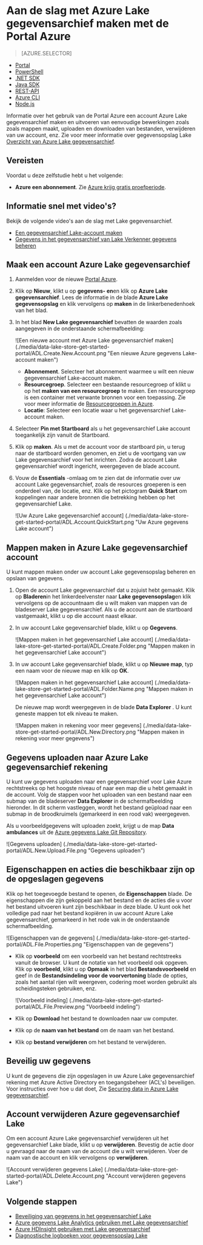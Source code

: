 <properties 
   pageTitle="Aan de slag met het gegevensarchief Lake | Azure" 
   description="De portal te gebruiken voor het maken van een gegevensarchief Lake account en eenvoudige bewerkingen uitvoeren in het gegevensarchief Lake" 
   services="data-lake-store" 
   documentationCenter="" 
   authors="nitinme" 
   manager="jhubbard" 
   editor="cgronlun"/>
 
<tags
   ms.service="data-lake-store"
   ms.devlang="na"
   ms.topic="hero-article"
   ms.tgt_pltfrm="na"
   ms.workload="big-data" 
   ms.date="09/13/2016"
   ms.author="nitinme"/>

# <a name="get-started-with-azure-data-lake-store-using-the-azure-portal"></a>Aan de slag met Azure Lake gegevensarchief maken met de Portal Azure

> [AZURE.SELECTOR]
- [Portal](data-lake-store-get-started-portal.md)
- [PowerShell](data-lake-store-get-started-powershell.md)
- [.NET SDK](data-lake-store-get-started-net-sdk.md)
- [Java SDK](data-lake-store-get-started-java-sdk.md)
- [REST-API](data-lake-store-get-started-rest-api.md)
- [Azure CLI](data-lake-store-get-started-cli.md)
- [Node.js](data-lake-store-manage-use-nodejs.md)

Informatie over het gebruik van de Portal Azure een account Azure Lake gegevensarchief maken en uitvoeren van eenvoudige bewerkingen zoals zoals mappen maakt, uploaden en downloaden van bestanden, verwijderen van uw account, enz. Zie voor meer informatie over gegevensopslag Lake [Overzicht van Azure Lake gegevensarchief](data-lake-store-overview.md).

## <a name="prerequisites"></a>Vereisten

Voordat u deze zelfstudie hebt u het volgende:

- **Azure een abonnement**. Zie [Azure krijg gratis proefperiode](https://azure.microsoft.com/pricing/free-trial/).

## <a name="do-you-learn-fast-with-videos"></a>Informatie snel met video's?

Bekijk de volgende video's aan de slag met Lake gegevensarchief.

* [Een gegevensarchief Lake-account maken](https://mix.office.com/watch/1k1cycy4l4gen)
* [Gegevens in het gegevensarchief van Lake Verkenner gegevens beheren](https://mix.office.com/watch/icletrxrh6pc)

## <a name="create-an-azure-data-lake-store-account"></a>Maak een account Azure Lake gegevensarchief

1. Aanmelden voor de nieuwe [Portal Azure](https://portal.azure.com).

2. Klik op **Nieuw**, klikt u op **gegevens- en**en klik op **Azure Lake gegevensarchief**. Lees de informatie in de blade **Azure Lake gegevensopslag** en klik vervolgens op **maken** in de linkerbenedenhoek van het blad.

3. In het blad **New Lake gegevensarchief** bevatten de waarden zoals aangegeven in de onderstaande schermafbeelding:

    ![Een nieuwe account met Azure Lake gegevensarchief maken] (./media/data-lake-store-get-started-portal/ADL.Create.New.Account.png "Een nieuwe Azure gegevens Lake-account maken")

    - **Abonnement**. Selecteer het abonnement waarmee u wilt een nieuw gegevensarchief Lake-account maken.
    - **Resourcegroep**. Selecteer een bestaande resourcegroep of klikt u op het **maken van een resourcegroep** te maken. Een resourcegroep is een container met verwante bronnen voor een toepassing. Zie voor meer informatie de [Resourcegroepen in Azure](azure-resource-manager/resource-group-overview.md#resource-groups).
    - **Locatie**: Selecteer een locatie waar u het gegevensarchief Lake-account maken.

4. Selecteer **Pin met Startboard** als u het gegevensarchief Lake account toegankelijk zijn vanuit de Startboard.

5. Klik op **maken**. Als u met de account voor de startboard pin, u terug naar de startboard worden genomen, en ziet u de voortgang van uw Lake gegevensarchief voor het inrichten. Zodra de account Lake gegevensarchief wordt ingericht, weergegeven de blade account.

6. Vouw de **Essentials** -omlaag om te zien dat de informatie over uw account Lake gegevensarchief, zoals de resources groeperen is een onderdeel van, de locatie, enz. Klik op het pictogram **Quick Start** om koppelingen naar andere bronnen die betrekking hebben op het gegevensarchief Lake.

    ![Uw Azure Lake gegevensarchief account] (./media/data-lake-store-get-started-portal/ADL.Account.QuickStart.png "Uw Azure gegevens Lake account")

## <a name="createfolder"></a>Mappen maken in Azure Lake gegevensarchief account

U kunt mappen maken onder uw account Lake gegevensopslag beheren en opslaan van gegevens.

1. Open de account Lake gegevensarchief dat u zojuist hebt gemaakt. Klik op **Bladeren**in het linkerdeelvenster naar **Lake gegevensopslag**en klik vervolgens op de accountnaam die u wilt maken van mappen van de bladeserver Lake gegevensarchief. Als u de account aan de startboard vastgemaakt, klikt u op die account naast elkaar.

2. In uw account Lake gegevensarchief blade, klikt u op **Gegevens**.

    ![Mappen maken in het gegevensarchief Lake account] (./media/data-lake-store-get-started-portal/ADL.Create.Folder.png "Mappen maken in het gegevensarchief Lake account")

3. In uw account Lake gegevensarchief blade, klikt u op **Nieuwe map**, typ een naam voor de nieuwe map en klik op **OK**.
    
    ![Mappen maken in het gegevensarchief Lake account] (./media/data-lake-store-get-started-portal/ADL.Folder.Name.png "Mappen maken in het gegevensarchief Lake account")
    
    De nieuwe map wordt weergegeven in de blade **Data Explorer** . U kunt geneste mappen tot elk niveau te maken.

    ![Mappen maken in rekening voor meer gegevens] (./media/data-lake-store-get-started-portal/ADL.New.Directory.png "Mappen maken in rekening voor meer gegevens")


## <a name="uploaddata"></a>Gegevens uploaden naar Azure Lake gegevensarchief rekening

U kunt uw gegevens uploaden naar een gegevensarchief voor Lake Azure rechtstreeks op het hoogste niveau of naar een map die u hebt gemaakt in de account. Volg de stappen voor het uploaden van een bestand naar een submap van de bladeserver **Data Explorer** in de schermafbeelding hieronder. In dit scherm vastleggen, wordt het bestand geüpload naar een submap in de broodkruimels (gemarkeerd in een rood vak) weergegeven.

Als u voorbeeldgegevens wilt uploaden zoekt, krijgt u de map **Data ambulances** uit de [Azure gegevens Lake Git Repository](https://github.com/MicrosoftBigData/usql/tree/master/Examples/Samples/Data/AmbulanceData).

![Gegevens uploaden] (./media/data-lake-store-get-started-portal/ADL.New.Upload.File.png "Gegevens uploaden")


## <a name="properties"></a>Eigenschappen en acties die beschikbaar zijn op de opgeslagen gegevens

Klik op het toegevoegde bestand te openen, de **Eigenschappen** blade. De eigenschappen die zijn gekoppeld aan het bestand en de acties die u voor het bestand uitvoeren kunt zijn beschikbaar in deze blade. U kunt ook het volledige pad naar het bestand kopiëren in uw account Azure Lake gegevensarchief, gemarkeerd in het rode vak in de onderstaande schermafbeelding.

![Eigenschappen van de gegevens] (./media/data-lake-store-get-started-portal/ADL.File.Properties.png "Eigenschappen van de gegevens")

* Klik op **voorbeeld** om een voorbeeld van het bestand rechtstreeks vanuit de browser. U kunt de notatie van het voorbeeld ook opgeven. Klik op **voorbeeld**, klikt u op **Opmaak** in het blad **Bestandsvoorbeeld** en geef in de **Bestandsindeling voor de voorvertoning** blade de opties, zoals het aantal rijen wilt weergeven, codering moet worden gebruikt als scheidingsteken gebruiken, enz.

  ![Voorbeeld indeling] (./media/data-lake-store-get-started-portal/ADL.File.Preview.png "Voorbeeld indeling")

* Klik op **Download** het bestand te downloaden naar uw computer.

* Klik op de **naam van het bestand** om de naam van het bestand.

* Klik op **bestand verwijderen** om het bestand te verwijderen.


## <a name="secure-your-data"></a>Beveilig uw gegevens

U kunt de gegevens die zijn opgeslagen in uw Azure Lake gegevensarchief rekening met Azure Active Directory en toegangsbeheer (ACL's) beveiligen. Voor instructies over hoe u dat doet, Zie [Securing data in Azure Lake gegevensarchief](data-lake-store-secure-data.md).


## <a name="delete-azure-data-lake-store-account"></a>Account verwijderen Azure gegevensarchief Lake

Om een account Azure Lake gegevensarchief verwijderen uit het gegevensarchief Lake blade, klikt u op **verwijderen**. Bevestig de actie door u gevraagd naar de naam van de account die u wilt verwijderen. Voer de naam van de account en klik vervolgens op **verwijderen**.

![Account verwijderen gegevens Lake] (./media/data-lake-store-get-started-portal/ADL.Delete.Account.png "Account verwijderen gegevens Lake")


## <a name="next-steps"></a>Volgende stappen

- [Beveiliging van gegevens in het gegevensarchief Lake](data-lake-store-secure-data.md)
- [Azure gegevens Lake Analytics gebruiken met Lake gegevensarchief](../data-lake-analytics/data-lake-analytics-get-started-portal.md)
- [Azure HDInsight gebruiken met Lake gegevensarchief](data-lake-store-hdinsight-hadoop-use-portal.md)
- [Diagnostische logboeken voor gegevensopslag Lake](data-lake-store-diagnostic-logs.md)
